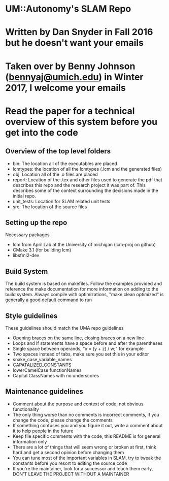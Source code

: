 # UM::Autonomy's SLAM Repo
# Written by Dan Snyder in Fall 2016 but he doesn't want your emails
# Taken over by Benny Johnson (bennyaj@umich.edu) in Winter 2017, I welcome your emails
# Read the paper for a technical overview of this system before you get into the code
## Overview of the top level folders
- bin: The location all of the executables are placed
- lcmtypes: the location of all the lcmtypes (.lcm and the generated files)
- obj: Location all of the .o files are placed
- report: Location of the .tex and other files used to generate the pdf that describes this repo and the research project it was part of.  This describes some of the context surrounding the decisions made in the initial repo.
- unit\_tests: Location for SLAM related unit tests
- src: The location of the source files

## Setting up the repo
Necessary packages
- lcm from April Lab at the University of michigan (lcm-proj on github)
- CMake 3.1 (for building lcm)
- libsfml2-dev

## Build System
The build system is based on makefiles.  Follow the examples provided and reference the make documentation for more information on adding to the build system.
Always compile with optimizations, "make clean optimized" is generally a good default command to run

## Style guidelines
These guidelines should match the UMA repo guidelines

- Opening braces on the same line, closing braces on a new line
- Loops and If statements have a space before and after the parentheses
- Single space between operands, "x = (y + z) / w;" for example
- Two spaces instead of tabs, make sure you set this in your editor
- snake\_case\_variable\_names
- CAPATALIZED\_CONSTANTS
- lowerCamelCase functionNames
- Capital ClassNames with no underscores

## Maintenance guidelines

- Comment about the purpose and context of code, not obvious functionality
- The only thing worse than no comments is incorrect comments, if you change the code, please change the comments
- If something confuses you and you figure it out, write a comment about it to help people in the future
- Keep file specific comments with the code, this README is for general information only
- There are a lot of things that will seem wrong or broken at first, think hard and get a second opinion before changing them
- You can tune most of the important variables in SLAM, try to tweak the constants before you resort to editing the source code
- If you're the maintainer, look for a successor and teach them early, DON'T LEAVE THE PROJECT WITHOUT A MAINTAINER

